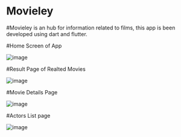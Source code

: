 # Movieley

#Movieley is an hub for information related to films, this app is been developed using dart and flutter.

#Home Screen of App

![image](https://user-images.githubusercontent.com/71991617/175657876-e97863be-c637-414e-ab84-1f0c6b3d89bd.png)

#Result Page of Realted Movies

![image](https://user-images.githubusercontent.com/71991617/175658009-019252a6-f9ff-45c0-ada6-e64a0ca0d701.png)

#Movie Details Page

![image](https://user-images.githubusercontent.com/71991617/175658096-f3eda47e-334a-4542-9dba-d62c7fdf70f3.png)

#Actors List page

![image](https://user-images.githubusercontent.com/71991617/175658181-c2a9c1b6-e6e0-42e0-9f45-12feea7eccb3.png)
